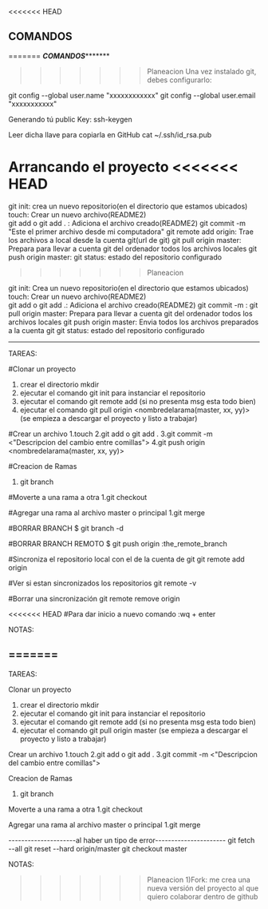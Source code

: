 <<<<<<< HEAD

COMANDOS
----------------------------------------------------------------------
=======
*********************************COMANDOS****************************************
>>>>>>> Planeacion
Una vez instalado git, debes configurarlo:

git config --global user.name  "xxxxxxxxxxxx"
git config --global user.email "xxxxxxxxxxx"

Generando tú public Key:
ssh-keygen

Leer dicha llave para copiarla en GitHub
cat ~/.ssh/id_rsa.pub 

Arrancando el proyecto
<<<<<<< HEAD
=======
git init:		crea un nuevo repositorio(en el directorio que estamos ubicados)
touch:			Crear un nuevo archivo(README2)			
git add<nombrearchivo> o git add . :	Adiciona el archivo creado(README2)
git commit -m "Este el primer archivo desde mi computadora"
git remote add origin:  Trae los archivos a local desde la cuenta git(url de git)
git pull origin master: Prepara para llevar a cuenta git del ordenador todos los archivos locales
git push origin master:
git status:		estado del repositorio configurado
>>>>>>> Planeacion

git init:							Crea un nuevo repositorio(en el directorio que estamos ubicados)
touch:								Crear un nuevo archivo(README2)			
git add<nombrearchivo> o git add .:	Adiciona el archivo creado(README2)
git commit -m <msg>:
git pull origin master: 			Prepara para llevar a cuenta git del ordenador todos los archivos locales
git push origin master:				Envia todos los archivos preparados a la cuenta git
git status:							estado del repositorio configurado


----------------------------------------------------------------------
TAREAS: 

#Clonar un proyecto
1. crear el directorio mkdir <nombredeproyecto>
2. ejecutar el comando git init para instanciar el repositorio
3. ejecutar el comando git remote add <url en git del proyecto>(si no presenta msg esta todo bien)
4. ejecutar el comando git pull origin <nombredelarama(master, xx, yy)> (se empieza a descargar el proyecto y listo a trabajar)

#Crear un archivo
1.touch <nombrearchivo>
2.git add<nombrearchivo> o git add .
3.git commit -m <"Descripcion del cambio entre comillas">
4.git push origin <nombredelarama(master, xx, yy)>

#Creacion de Ramas
1. git branch <nombredelarama>

#Moverte a una rama a otra
1.git checkout <nombredelarama>

#Agregar una rama al archivo master o principal
1.git merge <nombredelarama>


#BORRAR BRANCH
$ git branch -d <nombredelarama>
 
#BORRAR BRANCH REMOTO
$ git push origin :the_remote_branch

#Sincroniza el repositorio local con el de la cuenta de git
git remote add origin <urlderepositorioenlacuentadegit>

#Ver si estan sincronizados los repositorios
git remote -v

#Borrar una sincronización
git remote remove origin 

<<<<<<< HEAD
#Para dar inicio a nuevo comando
:wq + enter

NOTAS:

=======
----------------------------------------------------------------------
TAREAS: 

Clonar un proyecto
1. crear el directorio mkdir <nombredeproyecto>
2. ejecutar el comando git init para instanciar el repositorio
3. ejecutar el comando git remote add <yrl en git del proyecto>(si no presenta msg esta todo bien)
4. ejecutar el comando git pull origin master (se empieza a descargar el proyecto y listo a trabajar)

Crear un archivo
1.touch <nombrearchivo>
2.git add<nombrearchivo> o git add .
3.git commit -m <"Descripcion del cambio entre comillas">

Creacion de Ramas
1. git branch <nombredelarama>

Moverte a una rama a otra
1.git checkout <nombredelarama>

Agregar una rama al archivo master o principal
1.git merge <nombredelarama>


---------------------al haber un tipo de error----------------------
git fetch --all
git reset --hard origin/master
git checkout master

NOTAS:

>>>>>>> Planeacion
1)Fork: me crea una nueva versión del proyecto al que quiero colaborar dentro de github